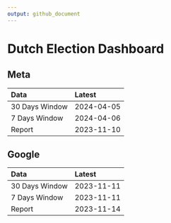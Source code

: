 ```yaml
---
output: github_document
---
```


# Dutch Election Dashboard



## Meta


|Data           |Latest     |
|:--------------|:----------|
|30 Days Window |2024-04-05 |
|7 Days Window  |2024-04-06 |
|Report         |2023-11-10 |

## Google


|Data           |Latest     |
|:--------------|:----------|
|30 Days Window |2023-11-11 |
|7 Days Window  |2023-11-11 |
|Report         |2023-11-14 |
